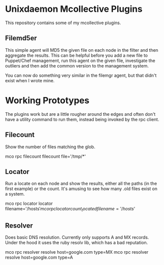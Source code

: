 Unixdaemon Mcollective Plugins
==============================

This repository contains some of my mcollective plugins.

Filemd5er
-----------

This simple agent will MD5 the given file on each node in the filter and
then aggregate the results. This can be helpful before you add a new file
to Puppet/Chef management, run this agent on the given file, investigate
the outliers and then add the common version to the management system.

You can now do something very similar in the filemgr agent, but that didn't
exist when I wrote mine.


Working Prototypes
==================

The plugins work but are a little rougher around the edges and often don't
have a utility command to run them, instead being invoked by the rpc
client.

Filecount
-----------

Show the number of files matching the glob.

mco rpc filecount filecount file='/tmp/*'


Locator
-----------

Run a locate on each node and show the results, either all the paths (in
the first example) or the count. It's amusing to see how many .old files
exist on a system.

mco rpc locator locator filename='/hosts$'
mco rpc locator count_located filename='/hosts$'

Resolver
-----------

Does basic DNS resolution. Currently only supports A and MX records. Under
the hood it uses the ruby resolv lib, which has a bad reputation.

mco rpc resolver resolve host=google.com type=MX
mco rpc resolver resolve host=google.com type=A

